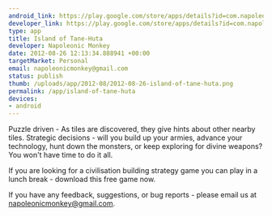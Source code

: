 ```yaml
--- 
android_link: https://play.google.com/store/apps/details?id=com.napoleonicmonkey.island&hl=en_GB
developer_link: https://play.google.com/store/apps/details?id=com.napoleonicmonkey.island&hl=en_GB
type: app
title: Island of Tane-Huta
developer: Napoleonic Monkey
date: 2012-08-26 12:13:34.888941 +00:00
targetMarket: Personal
email: napoleonicmonkey@gmail.com
status: publish
thumb: /uploads/app/2012-08/2012-08-26-island-of-tane-huta.png
permalink: /app/island-of-tane-huta
devices: 
- android
---
```


Puzzle driven - As tiles are discovered, they give hints about other nearby tiles. 
Strategic decisions - will you build up your armies, advance your technology, hunt down the monsters, or keep exploring for divine weapons? You won't have time to do it all.

If you are looking for a civilisation building strategy game you can play in a lunch break - download this free game now.

If you have any feedback, suggestions, or bug reports - please email us at napoleonicmonkey@gmail.com.
